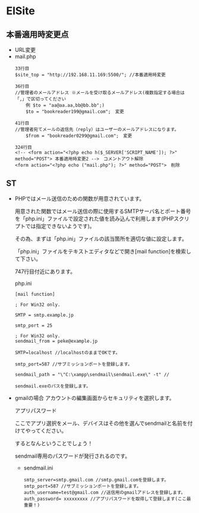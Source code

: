 # ElSite

## 本番適用時変更点
- URL変更
- mail.php
    ```
    33行目
    $site_top = "http://192.168.11.169:5500/"; //本番適用時変更

    36行目
    //管理者のメールアドレス ※メールを受け取るメールアドレス(複数指定する場合は「,」で区切ってください 
        例 $to = "aa@aa.aa,bb@bb.bb";)
        $to = "bookreader199@gmail.com";　変更

    41行目
    //管理者宛てメールの返信先（reply）はユーザーのメールアドレスになります。
        $from = "bookreader0299@gmail.com";　変更

    324行目
    <!-- <form action="<?php echo h($_SERVER['SCRIPT_NAME']); ?>" method="POST"> 本番適用時変更2 -->　コメントアウト解除
    <form action="<?php echo ("mail.php"); ?>" method="POST">　削除
    ```
## ST
- PHPではメール送信のための関数が用意されています。

    用意された関数ではメール送信の際に使用するSMTPサーバ名とポート番号を「php.ini」ファイルで設定された値を読み込んで利用します(PHPスクリプトでは指定できないようです)。

    その為、まずは「php.ini」ファイルの該当箇所を適切な値に設定します。
    
    「php.ini」ファイルをテキストエディタなどで開き[mail function]を検索して下さい。
    
    747行目付近にあります。

    php.ini
    ```
    [mail function]

    ; For Win32 only.

    SMTP = smtp.example.jp

    smtp_port = 25

    ; For Win32 only.
    sendmail_from = peke@example.jp

    SMTP=localhost //localhostのままでOKです。

    smtp_port=587 //サブミッションポートを登録します。

    sendmail_path = "\"C:\xampp\sendmail\sendmail.exe\" -t" //

    sendmail.exeのパスを登録します。
    ```
- gmailの場合
    アカウントの編集画面からセキュリティを選択します。

    アプリパスワード

    ここでアプリ選択をメール、デバイスはその他を選んでsendmailと名前を付けてやってください。

    するとなんということでしょう！

    sendmail専用のパスワードが発行されるのです。

    - sendmail.ini
        ```
        smtp_server=smtp.gmail.com //smtp.gmail.comを登録します。
        smtp_port=587 //サブミッションポートを登録します。
        auth_username=test@gmail.com //送信用のgmailアドレスを登録します。
        auth_password= xxxxxxxxx //アプリパスワードを取得して登録します(ここ最重要！)
        ```